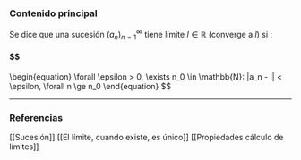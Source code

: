 ### Contenido principal

Se dice que una sucesión $(a_n)^\infty_{n=1}$ tiene límite $l\in \mathbb{R}$ (converge a $l$) si :
#### $$
\begin{equation}
\forall \epsilon > 0, \exists n_0 \in \mathbb{N}: |a_n - l| < \epsilon, \forall n \ge n_0
\end{equation}
$$


--- 
### Referencias
[[Sucesión]]
[[El límite, cuando existe, es único]]
[[Propiedades cálculo de límites]]